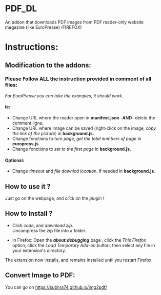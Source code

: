 # PDF_DL
An addon that downloads PDF images from PDF reader-only website magazine (like EuroPresse) (FIREFOX)

 
# Instructions:

## Modification to the addons:
### Please Follow **ALL** the instruction provided in comment of all files:
*For EuroPresse you can take the examples, it should work*.

#### ie:
* Change URL where the reader open in **manifest.json** -**AND**- delete the comment ligne.
* Change URL where image can be saved (right-click on the image, *copy the link of the picture*) in **background.js**.
* Change fonctions to *turn page*, *get the total numbers of page* in **europress.js**.
* Change fonctions to *set to the first page* in **background.js**.

#### Optional:
* Change *timeout* and *file downlod location*, if needed in **background.js**.

## How to use it ?
Just go on the webpage, and *click on the plugin !*

## How to Install ?
* Click *code*, and *download zip*.  
Uncompress the zip file into a folder.

* In Firefox: Open the ***about:debugging*** page , click the *This Firefox* option, click the *Load Temporary Add-on* button, then select any file in your extension's directory.

The extension now installs, and remains installed until you restart Firefox.

## Convert Image to PDF:
You can go on https://subhra74.github.io/img2pdf/
